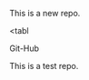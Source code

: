 This is a new repo.


<tabl

</th>
   
  <tr>
      <td>Git-Hub</td>
   
  </tr>

</table>


This is a test repo.
